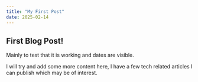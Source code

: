 ```yaml
---
title: "My First Post"
date: 2025-02-14
---
```

## First Blog Post!

Mainly to test that it is working and dates are visible. 

I will try and add some more content here, I have a few tech related articles I can publish which may be of interest.